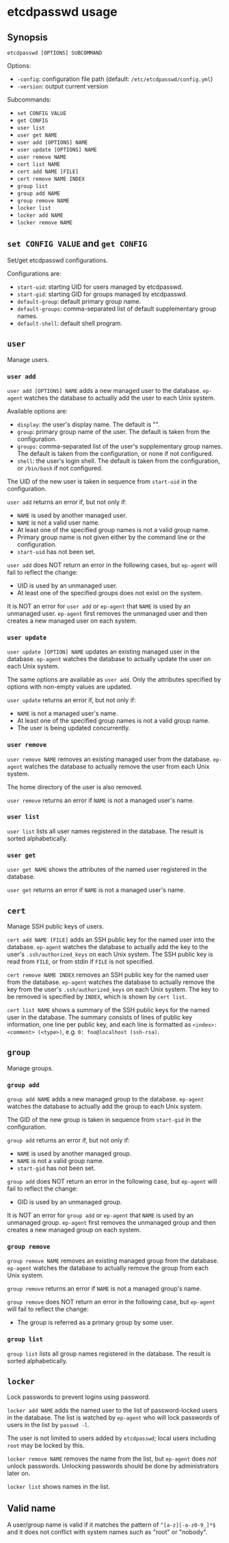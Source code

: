 etcdpasswd usage
================

## Synopsis

`etcdpasswd [OPTIONS] SUBCOMMAND`

Options:
- `-config`: configuration file path (default: `/etc/etcdpasswd/config.yml`)
- `-version`: output current version

Subcommands:
- `set CONFIG VALUE`
- `get CONFIG`
- `user list`
- `user get NAME`
- `user add [OPTIONS] NAME`
- `user update [OPTIONS] NAME`
- `user remove NAME`
- `cert list NAME`
- `cert add NAME [FILE]`
- `cert remove NAME INDEX`
- `group list`
- `group add NAME`
- `group remove NAME`
- `locker list`
- `locker add NAME`
- `locker remove NAME`

## `set CONFIG VALUE` and `get CONFIG`

Set/get etcdpasswd configurations.

Configurations are:
- `start-uid`: starting UID for users managed by etcdpasswd.
- `start-gid`: starting GID for groups managed by etcdpasswd.
- `default-group`: default primary group name.
- `default-groups`: comma-separated list of default supplementary group names.
- `default-shell`: default shell program.

## `user`

Manage users.

### `user add`

`user add [OPTIONS] NAME` adds a new managed user to the database.
`ep-agent` watches the database to actually add the user to each Unix system.

Available options are:
- `display`: the user's display name.  The default is "".
- `group`: primary group name of the user.  The default is taken from the configuration.
- `groups`: comma-separated list of the user's supplementary group names.  The default is taken from the configuration, or none if not configured.
- `shell`: the user's login shell.  The default is taken from the configuration, or `/bin/bash` if not configured.

The UID of the new user is taken in sequence from `start-uid` in the configuration.

`user add` returns an error if, but not only if:
- `NAME` is used by another managed user.
- `NAME` is not a valid user name.
- At least one of the specified group names is not a valid group name.
- Primary group name is not given either by the command line or the configuration.
- `start-uid` has not been set.

`user add` does NOT return an error in the following cases, but `ep-agent` will fail to reflect the change:
- UID is used by an unmanaged user.
- At least one of the specified groups does not exist on the system.

It is NOT an error for `user add` or `ep-agent` that `NAME` is used by an unmanaged user.
`ep-agent` first removes the unmanaged user and then creates a new managed user on each system.

### `user update`

`user update [OPTION] NAME` updates an existing managed user in the database.
`ep-agent` watches the database to actually update the user on each Unix system.

The same options are available as `user add`.
Only the attributes specified by options with non-empty values are updated.

`user update` returns an error if, but not only if:
- `NAME` is not a managed user's name.
- At least one of the specified group names is not a valid group name.
- The user is being updated concurrently.

### `user remove`

`user remove NAME` removes an existing managed user from the database.
`ep-agent` watches the database to actually remove the user from each Unix system.

The home directory of the user is also removed.

`user remove` returns an error if `NAME` is not a managed user's name.

### `user list`

`user list` lists all user names registered in the database.
The result is sorted alphabetically.

### `user get`

`user get NAME` shows the attributes of the named user registered in the database.

`user get` returns an error if `NAME` is not a managed user's name.

## `cert`

Manage SSH public keys of users.

`cert add NAME [FILE]` adds an SSH public key for the named user into the database.
`ep-agent` watches the database to actually add the key to the user's `.ssh/authorized_keys` on each Unix system.
The SSH public key is read from `FILE`, or from stdin if `FILE` is not specified.

`cert remove NAME INDEX` removes an SSH public key for the named user from the database.
`ep-agent` watches the database to actually remove the key from the user's `.ssh/authorized_keys` on each Unix system.
The key to be removed is specified by `INDEX`, which is shown by `cert list`.

`cert list NAME` shows a summary of the SSH public keys for the named user in the database.
The summary consists of lines of public key information, one line per public key,
and each line is formatted as `<index>: <comment> (<type>)`, e.g. `0: foo@localhost (ssh-rsa)`.

## `group`

Manage groups.

### `group add`

`group add NAME` adds a new managed group to the database.
`ep-agent` watches the database to actually add the group to each Unix system.

The GID of the new group is taken in sequence from `start-gid` in the configuration.

`group add` returns an error if, but not only if:
- `NAME` is used by another managed group.
- `NAME` is not a valid group name.
- `start-gid` has not been set.

`group add` does NOT return an error in the following case, but `ep-agent` will fail to reflect the change:
- GID is used by an unmanaged group.

It is NOT an error for `group add` or `ep-agent` that `NAME` is used by an unmanaged group.
`ep-agent` first removes the unmanaged group and then creates a new managed group on each system.

### `group remove`

`group remove NAME` removes an existing managed group from the database.
`ep-agent` watches the database to actually remove the group from each Unix system.

`group remove` returns an error if `NAME` is not a managed group's name.

`group remove` does NOT return an error in the following case, but `ep-agent` will fail to reflect the change:
- The group is referred as a primary group by some user.

### `group list`

`group list` lists all group names registered in the database.
The result is sorted alphabetically.

## `locker`

Lock passwords to prevent logins using password.

`locker add NAME` adds the named user to the list of password-locked users in the database.
The list is watched by `ep-agent` who will lock passwords of users in the list by `passwd -l`.

The user is not limited to users added by `etcdpasswd`; local users including `root` may
be locked by this.

`locker remove NAME` removes the name from the list, but `ep-agent` does *not* unlock
passwords.  Unlocking passwords should be done by administrators later on.

`locker list` shows names in the list.

## Valid name

A user/group name is valid if it matches the pattern of `^[a-z][-a-z0-9_]*$` and it does not conflict with system names such as "root" or "nobody".
